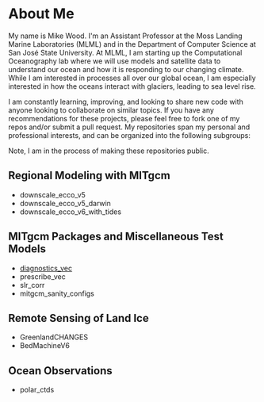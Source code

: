 # About Me
My name is Mike Wood. I'm an Assistant Professor at the Moss Landing Marine Laboratories (MLML) and in the Department of Computer Science at San José State University. At MLML, I am starting up the Computational Oceanography lab where we will use models and satellite data to understand our ocean and how it is responding to our changing climate. While I am interested in processes all over our global ocean, I am especially interested in how the oceans interact with glaciers, leading to sea level rise. 

I am constantly learning, improving, and looking to share new code with anyone looking to collaborate on similar topics. If you have any recommendations for these projects, please feel free to fork one of my repos and/or submit a pull request. My repositories span my personal and professional interests, and can be organized into the following subgroups:

Note, I am in the process of making these repositories public.

## Regional Modeling with MITgcm
- downscale_ecco_v5
- downscale_ecco_v5_darwin
- downscale_ecco_v6_with_tides

## MITgcm Packages and Miscellaneous Test Models
- [diagnostics_vec](https://github.com/mhwood/diagnostics_vec)
- prescribe_vec
- slr_corr
- mitgcm_sanity_configs

## Remote Sensing of Land Ice
- GreenlandCHANGES
- BedMachineV6

## Ocean Observations
- polar_ctds
